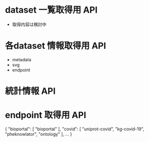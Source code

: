 # dataset 一覧取得用 API
- 取得内容は検討中

# 各dataset 情報取得用 API
- metadata
- svg
- endpoint

# 統計情報 API

# endpoint 取得用 API
{
  "bioportal": [
    "bioportal"
  ],
  "covid": [
    "uniprot-covid",
    "kg-covid-19",
    "pheknowlator",
    "ontology"
  ],
  ...
}

